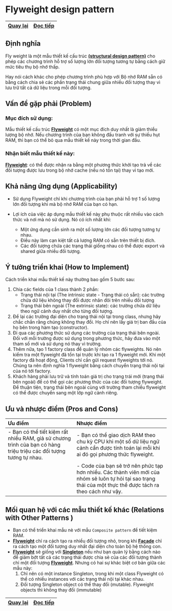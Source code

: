 # Flyweight design pattern
|[Quay lại](../README.md)|[Đọc tiếp]()|
|:-----------|-----------:|
## Định nghĩa

Fly weight là một mẫu thiết kế cấu trúc <u><b>(structural design pattern)</b></u> cho phép các chương trình hỗ trợ số lượng lớn đối tượng tương tự bằng cách giữ mức tiêu thụ bộ nhớ thấp. 

Hay nói cách khác cho phép chương trình phù hợp với Bộ nhớ RAM sẵn có bằng cách chia sẻ các phần trạng thái chung giữa nhiều đối tượng thay vì lưu trữ tất cả dữ liệu trong mỗi đối tượng.

## Vấn đề gặp phải (Problem)
    
### Mục đích sử dụng:
Mẫu thiết kế cấu trúc <u><b>Flyweight</b></u> có một mục đích duy nhất là giảm thiểu lượng bộ nhớ. Nếu chương trình của bạn không đấu tranh với sự thiếu hụt RAM, thì bạn có thể bỏ qua mẫu thiết kế này trong thời gian đầu.

### Nhận biết mẫu thiết kế này: 
<u><b>Flyweight</b></u>: có thể được nhận ra bằng một phương thức khởi tạo trả về các đối tượng được lưu trong bộ nhớ cache (nếu nó tồn tại) thay vì tạo mới.

## Khả năng ứng dụng (Applicability)

- Sử dụng Flyweight chỉ khi chương trình của bạn phải hỗ trợ 1 số lượng lớn đối tượng khi mà bộ nhớ RAM của bạn có hạn.

- Lợi ích của việc áp dụng mẫu thiết kế này phụ thuộc rất nhiều vào cách thức và nơi mà nó sử dụng. Nó có ích nhất khi:
    * Một ứng dụng cần sinh ra một số lượng lớn các đối tượng tương tự nhau.
    * Điều này làm cạn kiệt tất cả lượng RAM có sẵn trên thiết bị đích.
    * Các đối tượng chứa các trạng thái giống nhau có thể được export và shared giữa nhiều đối tượng.

## Ý tưởng triển khai (How to Implement)
 
Cách triển khai mẫu thiết kế này thường bao gồm 5 bước sau:

1. Chia các fields của 1 class thành 2 phần:
    * Trạng thái nội tại (The intrinsic state - Trạng thái có sẵn): các trường chứa dữ liệu không thay đổi được nhân đôi trên nhiều đối tượng
    * Trạng thái bên ngoài (The extrinsic state): các trường chứa dữ liệu theo ngữ cảnh duy nhất cho từng đối tượng.
2. Để lại các trường đại diện cho trạng thái nội tại trong class, nhưng hãy chắc chắn rằng chúng không thay đổi. Họ chỉ nên lấy giá trị ban đầu của họ bên trong hàm tạo (constructor).
3. Đi qua các phương thức sử dụng các trường của trạng thái bên ngoài. Đối với mỗi trường được sử dụng trong phương thức, hãy đưa vào một tham số mới và sử dụng nó thay vì trường.
4. Thêm nữa, tạo 1 factory class để quản lý nhóm các flyweights. Nó nên kiểm tra một flyweight đã tồn tại trước khi tạo ra 1 flyweight mới. Khi một factory đã hoạt động, Clients chỉ cần gửi request flyweights tới nó. Chúng ta nên định nghĩa 1 flyweight bằng cách chuyển trạng thái nội tại của nó tới factory.
5. Khách hàng phải lưu trữ và tính toán giá trị cho trạng trái mới (trạng thái bên ngoài) để có thể gọi các phương thức của các đối tượng flyweight. Để thuận tiện, trạng thái bên ngoài cùng với trường tham chiếu flyweight có thể được chuyển sang một lớp ngữ cảnh riêng. 

## Ưu và nhược điểm (Pros and Cons)
| Ưu điểm | Nhược điểm  |
|:---------|:-------------|
|- Bạn có thể tiết kiệm rất nhiều RAM, giả sử chương trình của bạn có hàng triệu triệu các đối tượng tương tự nhau.|- Bạn có thể giao dịch RAM theo chu kỳ CPU khi một số dữ liệu ngữ cảnh cần được tính toán lại mỗi khi ai đó gọi phương thức flyweight.|
||- Code của bạn sẽ trở nên phức tạp hơn nhiều. Các thành viên mới của nhóm sẽ luôn tự hỏi tại sao trạng thái của một thực thể được tách ra theo cách như vậy.|

## Mối quan hệ với các mẫu thiết kế khác (Relations with Other Patterns )

- Bạn có thể triển khai mẫu nè với mẫu `Composite pattern` để tiết kiệm RAM.
- <u><b>Flyweight</b></u> chỉ ra cách tạo ra nhiều đối tượng nhỏ, trong khi <u><b>Facade</b></u> chỉ ra cách tạo một đối tượng duy nhất đại diện cho toàn bộ hệ thống con.
- <u><b>Flyweight</b></u> sẽ giống với <u><b>Singleton</b></u> nếu như bạn quản lý bằng cách nào để giảm bớt tất cả các trạng thái được chia sẻ của các đối tượng thành chỉ một đối tượng <u><b>Flyweight</b></u>. Nhưng có hai sự khác biệt cơ bản giữa các mẫu này:
    1. Chỉ nên có một instance Singleton, trong khi một class Flyweight có thể có nhiều instances với các trạng thái nội tại khác nhau.
    2. Đối tượng Singleton object có thể thay đổi (mutable). Flyweight objects thì không thay đổi (immutable)

|[Quay lại](../README.md)|[Đọc tiếp]()|
|:-----------|-----------:|
